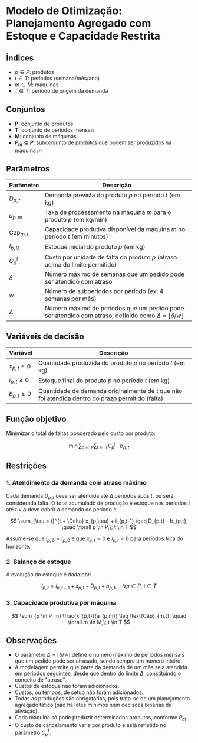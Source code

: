# Modelo de Otimização: Planejamento Agregado com Estoque e Capacidade Restrita

## Índices

* $p \in P$: produtos
* $t \in T$: períodos (semana/mês/ano)
* $m \in M$: máquinas
* $\tau \in T$: período de origem da demanda

## Conjuntos

* **P**: conjunto de produtos
* **T**: conjunto de períodos mensais
* **M**: conjunto de máquinas
* **$P_m \subseteq P$**: subconjunto de produtos que podem ser produzidos na máquina $m$

## Parâmetros

| Parâmetro           | Descrição                                                                                                                 |
| ------------------- | ------------------------------------------------------------------------------------------------------------------------- |
| $D_{p,t}$           | Demanda prevista do produto $p$ no período $t$ (em kg)                                                                    |
| $a_{p,m}$           | Taxa de processamento na máquina $m$ para o produto $p$ (em kg/min)                                                       |
| $\text{Cap}_{m,t}$  | Capacidade produtiva disponível da máquina $m$ no período $t$ (em minutos)                                                |
| $I_{p,0}$           | Estoque inicial do produto $p$ (em kg)                                                                                    |
| $C^{\text{f}}_{p}$ | Custo por unidade de falta do produto $p$ (atraso acima do limite permitido)                                              |
| $\delta$            | Número máximo de semanas que um pedido pode ser atendido com atraso                                                       |
| $w$                 | Número de subperíodos por período (ex: 4 semanas por mês)                                                                     |
| $\Delta$            | Número máximo de períodos que um pedido pode ser atendido com atraso, definido como $\Delta = \lfloor \delta / w \rfloor$ |

## Variáveis de decisão

| Variável         | Descrição                                                                                         |
| ---------------- | ------------------------------------------------------------------------------------------------- |
| $x_{p,t} \geq 0$ | Quantidade produzida do produto $p$ no período $t$ (em kg)                                        |
| $i_{p,t} \geq 0$ | Estoque final do produto $p$ no período $t$ (em kg)                                               |
| $b_{p,t} \geq 0$ | Quantidade de demanda originalmente de $t$ que não foi atendida dentro do prazo permitido (falta) |

## Função objetivo

Minimizar o total de faltas ponderado pelo custo por produto:

$$
\min \sum_{p \in P} \sum_{t \in T} C^{\text{f}}_{p} \cdot b_{p,t}
$$

## Restrições

### 1. Atendimento da demanda com atraso máximo

Cada demanda $D_{p,t}$ deve ser atendida até $\Delta$ períodos após $t$, ou será considerada falta. O total acumulado de produção e estoque nos períodos $t$ até $t+\Delta$ deve cobrir a demanda do período $t$:

$$
\sum_{\tau = t}^{t + \Delta} x_{p,\tau} + i_{p,t-1} \geq D_{p,t} - b_{p,t}, \quad \forall p \in P,\; t \in T
$$

Assume-se que $i_{p,0} = I_{p,0}$ e que $x_{p,t} = 0$ e $i_{p,t} = 0$ para períodos fora do horizonte.

### 2. Balanço de estoque

A evolução do estoque é dada por:

$$
i_{p,t} = i_{p,t-1} + x_{p,t} - D_{p,t} + b_{p,t}, \quad \forall p \in P,\; t \in T
$$

### 3. Capacidade produtiva por máquina

$$
\sum_{p \in P_m} \frac{x_{p,t}}{a_{p,m}} \leq \text{Cap}_{m,t}, \quad \forall m \in M,\; t \in T
$$

## Observações

* O parâmetro $\Delta = \lfloor \delta / w \rfloor$ define o número máximo de períodos mensais que um pedido pode ser atrasado, sendo sempre um numero inteiro.
* A modelagem permite que parte da demanda de um mês seja atendida em periodos seguintes, desde que dentro do limite $\Delta$, constituindo o conceito de "atraso".
* Custos de estoque não foram adicionados.
* Custos, ou tempos, de setup não foram adicionados.
* Todas as produções são obrigatórias, pois trata-se de um planejamento agregado tático (não há lotes mínimos nem decisões binárias de ativação).
* Cada máquina só pode produzir determinados produtos, conforme $P_m$.
* O custo de cancelamento varia por produto e está refletido no parâmetro $C^{\text{f}}_{p}$.
